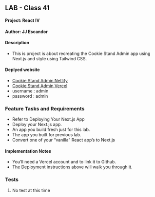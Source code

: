 ## LAB - Class 41

#### Project: React IV
#### Author: JJ Escandor

#### Description
 - This is project is about recreating the Cookie Stand Admin app using Next.js and style using Tailwind CSS.

#### Deplyed website
- [Cookie Stand Admin Netlify](https://cookiestandadmin.netlify.app/)
- [Cookie Stand Admin Vercel](https://cookie-stand-admin-nljqgw4yc-jjescandor.vercel.app/)
- username : admin
- password : admin

### Feature Tasks and Requirements
- Refer to Deploying Your Next.js App
- Deploy your Next.js app.
- An app you build fresh just for this lab.
- The app you built for previous lab.
- Convert one of your “vanilla” React app’s to Next.js

#### Implementation Notes
- You’ll need a Vercel account and to link it to Github.
- The Deployment instructions above will walk you through it.

### Tests
1. No test at this time
